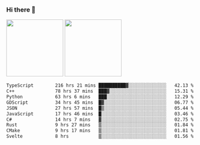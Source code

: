 ### Hi there 👋

<img height="150em" src="https://github-readme-stats.vercel.app/api?username=EddieDover&count_private=true&include_all_commits=true&show_icons=true&theme=dracula&hide_border=false&rank_icon=percentile"/>
<img height="150em" src="https://github-readme-stats.vercel.app/api/top-langs/?username=EddieDover&theme=dracula&hide_border=false&&layout=compact&langs_count=20" />

<!--START_SECTION:waka-->

```txt
TypeScript        216 hrs 21 mins ██████████▓░░░░░░░░░░░░░░   42.13 %
C++               78 hrs 37 mins  ███▓░░░░░░░░░░░░░░░░░░░░░   15.31 %
Python            63 hrs 6 mins   ███░░░░░░░░░░░░░░░░░░░░░░   12.29 %
GDScript          34 hrs 45 mins  █▓░░░░░░░░░░░░░░░░░░░░░░░   06.77 %
JSON              27 hrs 57 mins  █▒░░░░░░░░░░░░░░░░░░░░░░░   05.44 %
JavaScript        17 hrs 46 mins  █░░░░░░░░░░░░░░░░░░░░░░░░   03.46 %
C#                14 hrs 7 mins   ▓░░░░░░░░░░░░░░░░░░░░░░░░   02.75 %
Rust              9 hrs 27 mins   ▒░░░░░░░░░░░░░░░░░░░░░░░░   01.84 %
CMake             9 hrs 17 mins   ▒░░░░░░░░░░░░░░░░░░░░░░░░   01.81 %
Svelte            8 hrs           ▒░░░░░░░░░░░░░░░░░░░░░░░░   01.56 %
```

<!--END_SECTION:waka-->

<!--
**EddieDover/EddieDover** is a ✨ _special_ ✨ repository because its `README.md` (this file) appears on your GitHub profile.

Here are some ideas to get you started:

- 🔭 I’m currently working on ...
- 🌱 I’m currently learning ...
- 👯 I’m looking to collaborate on ...
- 🤔 I’m looking for help with ...
- 💬 Ask me about ...
- 📫 How to reach me: ...
- 😄 Pronouns: ...
- ⚡ Fun fact: ...
-->
<a rel="me" href="https://techhub.social/@EddieDover"></a>

